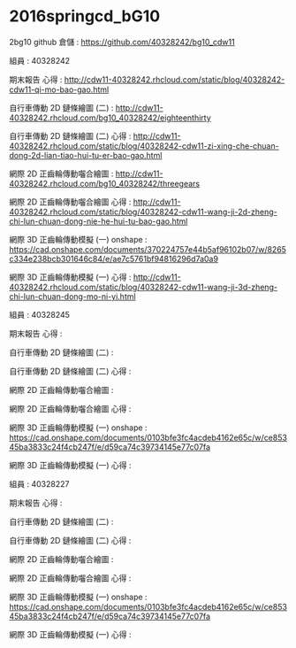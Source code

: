 # 2016springcd_bG10
2bg10 github 倉儲 : https://github.com/40328242/bg10_cdw11 

組員 : 40328242 

期末報告 心得 : http://cdw11-40328242.rhcloud.com/static/blog/40328242-cdw11-qi-mo-bao-gao.html 

自行車傳動 2D 鏈條繪圖 (二) : http://cdw11-40328242.rhcloud.com/bg10_40328242/eighteenthirty 

自行車傳動 2D 鏈條繪圖 (二) 心得 : http://cdw11-40328242.rhcloud.com/static/blog/40328242-cdw11-zi-xing-che-chuan-dong-2d-lian-tiao-hui-tu-er-bao-gao.html 

網際 2D 正齒輪傳動囓合繪圖 : http://cdw11-40328242.rhcloud.com/bg10_40328242/threegears 

網際 2D 正齒輪傳動囓合繪圖 心得 : http://cdw11-40328242.rhcloud.com/static/blog/40328242-cdw11-wang-ji-2d-zheng-chi-lun-chuan-dong-nie-he-hui-tu-bao-gao.html 

網際 3D 正齒輪傳動模擬 (一) onshape : https://cad.onshape.com/documents/370224757e44b5af96102b07/w/8265c334e238bcb301646c84/e/ae7c5761bf94816296d7a0a9 

網際 3D 正齒輪傳動模擬 (一) 心得 : http://cdw11-40328242.rhcloud.com/static/blog/40328242-cdw11-wang-ji-3d-zheng-chi-lun-chuan-dong-mo-ni-yi.html 


組員 : 40328245 

期末報告 心得 :

自行車傳動 2D 鏈條繪圖 (二) :

自行車傳動 2D 鏈條繪圖 (二) 心得 :

網際 2D 正齒輪傳動囓合繪圖 :

網際 2D 正齒輪傳動囓合繪圖 心得 :

網際 3D 正齒輪傳動模擬 (一) onshape :
 https://cad.onshape.com/documents/0103bfe3fc4acdeb4162e65c/w/ce85345ba3833c24f4cb247f/e/d59ca74c39734145e77c07fa 

網際 3D 正齒輪傳動模擬 (一) 心得 :


組員 : 40328227 

期末報告 心得 :

自行車傳動 2D 鏈條繪圖 (二) :

自行車傳動 2D 鏈條繪圖 (二) 心得 :

網際 2D 正齒輪傳動囓合繪圖 :

網際 2D 正齒輪傳動囓合繪圖 心得 :

網際 3D 正齒輪傳動模擬 (一) onshape :
 https://cad.onshape.com/documents/0103bfe3fc4acdeb4162e65c/w/ce85345ba3833c24f4cb247f/e/d59ca74c39734145e77c07fa 

網際 3D 正齒輪傳動模擬 (一) 心得 :
